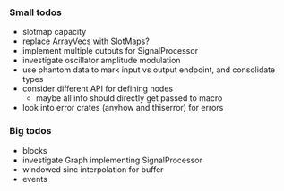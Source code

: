 ### Small todos
- slotmap capacity
- replace ArrayVecs with SlotMaps?
- implement multiple outputs for SignalProcessor
- investigate oscillator amplitude modulation
- use phantom data to mark input vs output endpoint, and consolidate types
- consider different API for defining nodes
  - maybe all info should directly get passed to macro
- look into error crates (anyhow and thiserror) for errors

### Big todos
- blocks
- investigate Graph implementing SignalProcessor
- windowed sinc interpolation for buffer
- events
